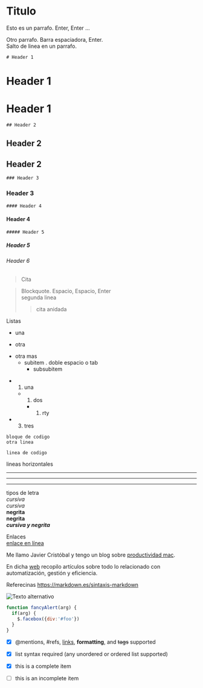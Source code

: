 Titulo 
===
Esto es un parrafo. Enter, Enter ...

Otro parrafo. Barra espaciadora, Enter.  
Salto de linea en un parrafo.   



    # Header 1 
# Header 1  
Header 1
=
    ## Header 2  
## Header 2
Header 2
-
    ### Header 3
### Header 3
    #### Header 4
#### Header 4
    ##### Header 5  
##### Header 5 
###### Header 6 
> Cita  

 > Blockquote. Espacio, Espacio, Enter  
segunda linea
>> cita anidada  
  
 
Listas
* una 
- otra
+ otra mas
  + subitem . doble espacio o tab
    * subsubitem

* 1. una
    * 1. dos
        * 1.  rty
* 3. tres

````
bloque de codigo
otra linea
````
``linea de codigo``

lineas horizontales
***
---
___


tipos de letra  
*cursiva*  
_cursiva_  
**negrita**  
__negrita__  
***cursiva y negrita***  

Enlaces  
[enlace en línea](http://www.limni.net)

Me llamo Javier Cristóbal y tengo un blog sobre [productividad mac][blog].

En dicha [web][blog] recopilo artículos sobre todo lo relacionado con automatización, gestión y eficiencia.

[blog]: http://limni.net/blog/

Referecinas
https://markdown.es/sintaxis-markdown

![Texto alternativo](/ruta/a/la/imagen.jpg)

```javascript
function fancyAlert(arg) {
  if(arg) {
    $.facebox({div:'#foo'})
  }
}
```

- [x] @mentions, #refs, [links](), **formatting**, and <del>tags</del> supported
- [x] list syntax required (any unordered or ordered list supported)
- [x] this is a complete item
- [ ] this is an incomplete item

